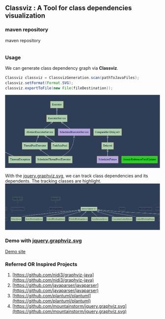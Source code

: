 ## Classviz : A Tool for class dependencies visualization

### maven repository
maven repository
```java

```

### Usage
We can generate class dependency graph via **Classviz**.
```java
Classviz classviz = ClassvizGeneration.scan(pathToJavaFiles);
classviz.setFormat(Format.SVG);
classviz.exportToFile(new File(fileDestination));
```
![](examples/usage1.png)

With the [jquery.graphviz.svg](https://github.com/mountainstorm/jquery.graphviz.svg), we can track class dependencies and its dependents. The tracking classes are highlight.
![](examples/usage2.png)

### Demo with [jquery.graphviz.svg](https://github.com/mountainstorm/jquery.graphviz.svg)
[Demo site](https://physicslovejava.github.io/classviz/)

### Referred OR Inspired Projects
1. [https://github.com/nidi3/graphviz-java](https://github.com/nidi3/graphviz-java)
2. [https://github.com/javaparser/javaparser](https://github.com/javaparser/javaparser)
3. [https://github.com/plantuml/plantuml](https://github.com/plantuml/plantuml)
4. [https://github.com/mountainstorm/jquery.graphviz.svg](https://github.com/mountainstorm/jquery.graphviz.svg)



